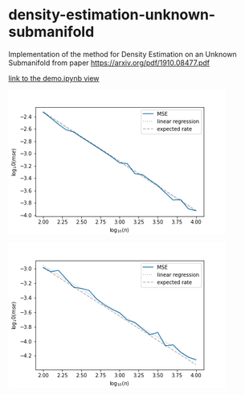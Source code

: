 # density-estimation-unknown-submanifold
Implementation of the method for Density Estimation on an Unknown Submanifold from paper https://arxiv.org/pdf/1910.08477.pdf


[link to the demo.ipynb view](https://nbviewer.jupyter.org/github/sverdoot/density-estimation-unknown-submanifold/blob/master/demo.ipynb)


![alt text][convergence_1d]

[convergence_1d]: https://github.com/sverdoot/density-estimation-unknown-submanifold/raw/master/figs/1d_manifold_experiment_l=2.png "Convergence on 1d submanifold, optimal bandwidth"

![alt text][convergence_2d]

[convergence_2d]: https://github.com/sverdoot/density-estimation-unknown-submanifold/raw/master/figs/2d_manifold_experiment_l=2.png "Convergence on 2d submanifold, optimal bandwidth"
